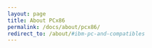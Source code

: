 ```yaml
---
layout: page
title: About PCx86
permalink: /docs/about/pcx86/
redirect_to: /about/#ibm-pc-and-compatibles
---
```

